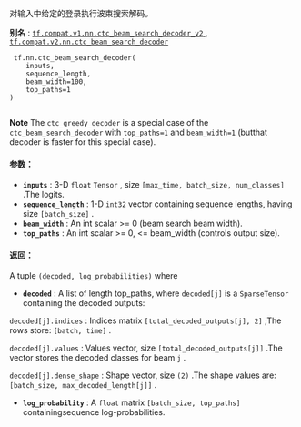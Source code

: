 对输入中给定的登录执行波束搜索解码。

**别名** : [ `tf.compat.v1.nn.ctc_beam_search_decoder_v2` ](/api_docs/python/tf/nn/ctc_beam_search_decoder), [ `tf.compat.v2.nn.ctc_beam_search_decoder` ](/api_docs/python/tf/nn/ctc_beam_search_decoder)

```
 tf.nn.ctc_beam_search_decoder(
    inputs,
    sequence_length,
    beam_width=100,
    top_paths=1
)
 
```

**Note**  The  `ctc_greedy_decoder`  is a special case of the `ctc_beam_search_decoder`  with  `top_paths=1`  and  `beam_width=1`  (butthat decoder is faster for this special case).

#### 参数：
- **`inputs`** : 3-D  `float`   `Tensor` , size  `[max_time, batch_size, num_classes]` .The logits.
- **`sequence_length`** : 1-D  `int32`  vector containing sequence lengths, having size `[batch_size]` .
- **`beam_width`** : An int scalar >= 0 (beam search beam width).
- **`top_paths`** : An int scalar >= 0, <= beam_width (controls output size).


#### 返回：
A tuple  `(decoded, log_probabilities)`  where

- **`decoded`** : A list of length top_paths, where  `decoded[j]` is a  `SparseTensor`  containing the decoded outputs:

 `decoded[j].indices` : Indices matrix  `[total_decoded_outputs[j], 2]` ;The rows store:  `[batch, time]` .

 `decoded[j].values` : Values vector, size  `[total_decoded_outputs[j]]` .The vector stores the decoded classes for beam  `j` .

 `decoded[j].dense_shape` : Shape vector, size  `(2)` .The shape values are:  `[batch_size, max_decoded_length[j]]` .


- **`log_probability`** : A  `float`  matrix  `[batch_size, top_paths]`  containingsequence log-probabilities.


